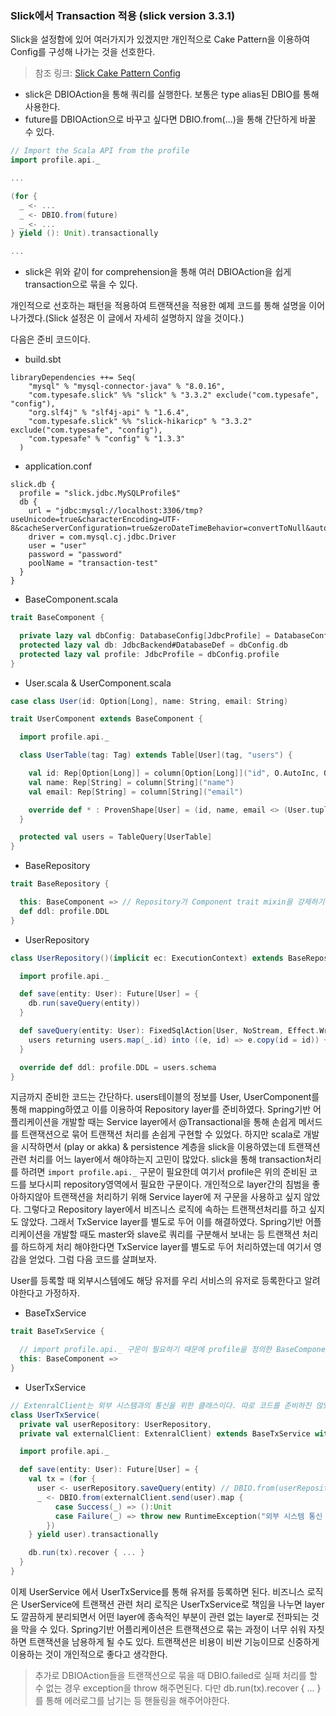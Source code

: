 ### Slick에서 Transaction 적용 (slick version 3.3.1)

Slick을 설정함에 있어 여러가지가 있겠지만 개인적으로 Cake Pattern을 이용하여 Config를 구성해 나가는 것을 선호한다.
> 참조 링크: [Slick Cake Pattern Config](https://scala-slick.org/doc/3.3.1/database.html#the-cake-pattern)

- slick은 DBIOAction을 통해 쿼리를 실행한다. 보통은 type alias된 DBIO를 통해 사용한다.
- future를 DBIOAction으로 바꾸고 싶다면 DBIO.from(...)을 통해 간단하게 바꿀 수 있다.
```scala
// Import the Scala API from the profile
import profile.api._

...

(for {
  _ <- ...
  _ <- DBIO.from(future)
  _ <- ...
} yield (): Unit).transactionally

...
```
- slick은 위와 같이 for comprehension을 통해 여러 DBIOAction을 쉽게 transaction으로 묶을 수 있다.

개인적으로 선호하는 패턴을 적용하여 트랜잭션을 적용한 예제 코드를 통해 설명을 이어 나가겠다.(Slick 설정은 이 글에서 자세히 설명하지 않을 것이다.)

다음은 준비 코드이다.

- build.sbt
```
libraryDependencies ++= Seq(
    "mysql" % "mysql-connector-java" % "8.0.16",
    "com.typesafe.slick" %% "slick" % "3.3.2" exclude("com.typesafe", "config"),
    "org.slf4j" % "slf4j-api" % "1.6.4",
    "com.typesafe.slick" %% "slick-hikaricp" % "3.3.2" exclude("com.typesafe", "config"),
    "com.typesafe" % "config" % "1.3.3"
  )
```

- application.conf
```hocon
slick.db {
  profile = "slick.jdbc.MySQLProfile$"
  db {
    url = "jdbc:mysql://localhost:3306/tmp?useUnicode=true&characterEncoding=UTF-8&cacheServerConfiguration=true&zeroDateTimeBehavior=convertToNull&autoReconnect=false&useSSL=false"
    driver = com.mysql.cj.jdbc.Driver
    user = "user"
    password = "password"
    poolName = "transaction-test"
  }
}
```

- BaseComponent.scala
```scala
trait BaseComponent {

  private lazy val dbConfig: DatabaseConfig[JdbcProfile] = DatabaseConfig.forConfig[JdbcProfile](path = "slick.db", config = ConfigFactory.defaultApplication())
  protected lazy val db: JdbcBackend#DatabaseDef = dbConfig.db
  protected lazy val profile: JdbcProfile = dbConfig.profile
}
```

- User.scala & UserComponent.scala
```scala
case class User(id: Option[Long], name: String, email: String)

trait UserComponent extends BaseComponent {

  import profile.api._

  class UserTable(tag: Tag) extends Table[User](tag, "users") {

    val id: Rep[Option[Long]] = column[Option[Long]]("id", O.AutoInc, O.PrimaryKey)
    val name: Rep[String] = column[String]("name")
    val email: Rep[String] = column[String]("email")

    override def * : ProvenShape[User] = (id, name, email <> (User.tupled, User.unapply)
  }

  protected val users = TableQuery[UserTable]
}
```

- BaseRepository
```scala
trait BaseRepository {

  this: BaseComponent => // Repository가 Component trait mixin을 강제하기 위함
  def ddl: profile.DDL
}

```

- UserRepository
```scala
class UserRepository()(implicit ec: ExecutionContext) extends BaseRepository with UserComponent {

  import profile.api._

  def save(entity: User): Future[User] = {
    db.run(saveQuery(entity))
  }

  def saveQuery(entity: User): FixedSqlAction[User, NoStream, Effect.Write] = {
    users returning users.map(_.id) into ((e, id) => e.copy(id = id)) += entity
  }

  override def ddl: profile.DDL = users.schema
}
```

지금까지 준비한 코드는 간단하다. users테이블의 정보를 User, UserComponent를 통해 mapping하였고 이를 이용하여 Repository layer를 준비하였다. Spring기반 어플리케이션을 개발할 때는 Service layer에서 @Transactional을 통해 손쉽게 메서드를 트랜잭션으로 묶어 트랜잭션 처리를 손쉽게 구현할 수 있었다. 하지만 scala로 개발을 시작하면서 (play or akka) & persistence 계층을 slick을 이용하였는데 트랜잭션 관련 처리를 어느 layer에서 해야하는지 고민이 많았다. slick을 통해 transaction처리를 하려면 `import profile.api._` 구문이 필요한데 여기서 profile은 위의 준비된 코드를 보다시피 repository영역에서 필요한 구문이다. 개인적으로 layer간의 침범을 좋아하지않아 트랜잭션을 처리하기 위해 Service layer에 저 구문을 사용하고 싶지 않았다. 그렇다고 Repository layer에서 비즈니스 로직에 속하는 트랜잭션처리를 하고 싶지도 않았다. 그래서 TxService layer를 별도로 두어 이를 해결하였다. Spring기반 어플리케이션을 개발할 때도 master와 slave로 쿼리를 구분해서 보내는 등 트랜잭션 처리를 하드하게 처리 해야한다면 TxService layer를 별도로 두어 처리하였는데 여기서 영감을 얻었다. 그럼 다음 코드를 살펴보자.

User를 등록할 때 외부시스템에도 해당 유저를 우리 서비스의 유저로 등록한다고 알려야한다고 가정하자.

- BaseTxService
```scala
trait BaseTxService {

  // import profile.api._ 구문이 필요하기 때문에 profile을 정의한 BaseComponent가 필요하다.
  this: BaseComponent =>
}
```

- UserTxService
```scala
// ExtenralClient는 외부 시스템과의 통신을 위한 클래스이다. 따로 코드를 준비하진 않았다.
class UserTxService(
  private val userRepository: UserRepository,
  private val externalClient: ExtenralClient) extends BaseTxService with UserComponent {

  import profile.api._

  def save(entity: User): Future[User] = {
    val tx = (for {
      user <- userRepository.saveQuery(entity) // DBIO.from(userRepository.save(entity))로도 가능
      _ <- DBIO.from(externalClient.send(user).map {
          case Success(_) => ():Unit
          case Failure(_) => throw new RuntimeException("외부 시스템 통신 실패")
        })
    } yield user).transactionally

    db.run(tx).recover { ... }
  }
}
```
이제 UserService 에서 UserTxService를 통해 유저를 등록하면 된다. 비즈니스 로직은 UserService에 트랜잭션 관련 처리 로직은 UserTxService로 책임을 나누면 layer도 깔끔하게 분리되면서 어떤 layer에 종속적인 부분이 관련 없는 layer로 전파되는 것을 막을 수 있다. Spring기반 어플리케이션은 트랜잭션으로 묶는 과정이 너무 쉬워 자칫하면 트랜잭션을 남용하게 될 수도 있다. 트랜잭션은 비용이 비싼 기능이므로 신중하게 이용하는 것이 개인적으로 좋다고 생각한다.

> 추가로 DBIOAction들을 트랜잭션으로 묶을 때 DBIO.failed로 실패 처리를 할 수 없는 경우 exception을 throw 해주면된다. 다만 db.run(tx).recover { ... }를 통해 에러로그를 남기는 등 핸들링을 해주어야한다.

